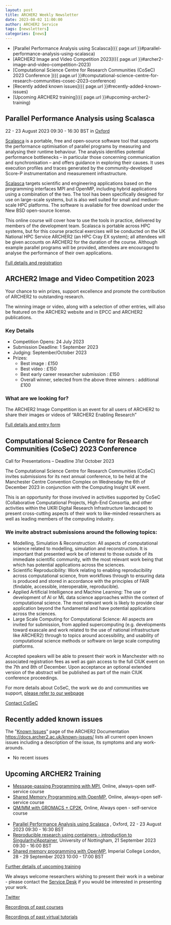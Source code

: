 ```yaml
---
layout: post
title: ARCHER2 Weekly Newsletter
date: 2023-08-02 11:00:00
author: ARCHER2 Service
tags: [newsletters] 
categories: [news]
---
```



- [Parallel Performance Analysis using Scalasca]({{ page.url }}#parallel-performance-analysis-using-scalasca)
- [ARCHER2 Image and Video Competition 2023]({{ page.url }}#archer2-image-and-video-competition-2023)
- [Computational Science Centre for Research Communities (CoSeC) 2023 Conference ]({{ page.url }}#computational-science-centre-for-research-communities-cosec-2023-conference)
- [Recently added known issues]({{ page.url }}#recently-added-known-issues)
- [Upcoming ARCHER2 training]({{ page.url }}#upcoming-archer2-training)

<!--more-->



## Parallel Performance Analysis using Scalasca

22 - 23 August 2023 09:30 - 16:30 BST in [Oxford](https://www.archer2.ac.uk/training/locations/oxford-dtc)

[Scalasca](https://www.scalasca.org/) is a portable, free and open-source software tool that supports the performance optimisation of parallel programs by measuring and analysing their runtime behaviour. The analysis identifies potential performance bottlenecks – in particular those concerning communication and synchronisation – and offers guidance in exploring their causes. It uses execution profiles and traces generated by the community-developed Score-P instrumentation and measurement infrastructure.

[Scalasca](https://www.scalasca.org/) targets scientific and engineering applications based on the programming interfaces MPI and OpenMP, including hybrid applications using a combination of the two. The tool has been specifically designed for use on large-scale systems, but is also well suited for small and medium-scale HPC platforms. The software is available for free download under the New BSD open-source license.

This online course will cover how to use the tools in practice, delivered by members of the development team. Scalasca is portable across HPC systems, but for this course practical exercises will be conducted on the UK National HPC Service ARCHER2 (an HPC Cray EX system); all attendees will be given accounts on ARCHER2 for the duration of the course. Although example parallel programs will be provided, attendees are encouraged to analyse the performance of their own applications.

[Full details and registration]( https://www.archer2.ac.uk/training/courses/230822-scalasca/)


## ARCHER2 Image and Video Competition 2023

Your chance to win prizes, support excellence and promote the contribution of ARCHER2 to outstanding research.

The winning image or video, along with a selection of other entries, will also be featured on the ARCHER2 website and in EPCC and ARCHER2 publications.

### Key Details
- Competition Opens: 24 July 2023
- Submission Deadline: 1 September 2023
- Judging: September/October 2023
- Prizes:
   + Best image : £150
   + Best video : £150
   + Best early career researcher submission : £150
   + Overall winner, selected from the above three winners : additional £100

### What are we looking for?

The ARCHER2 Image Competition is an event for all users of ARCHER2 to share their images or videos of “ARCHER2 Enabling Research”

[Full details and entry form](https://www.archer2.ac.uk/community/image-comp/)
   

## Computational Science Centre for Research Communities (CoSeC) 2023 Conference 

Call for Presentations – Deadline 31st October 2023 
 
The Computational Science Centre for Research Communities (CoSeC) invites submissions for its next annual conference, to be held at the Manchester Centre Convention Complex on Wednesday the 6th of December 2023 in conjunction with the Computing Insight UK event. 
 
This is an opportunity for those involved in activities supported by CoSeC (Collaborative Computational Projects, High-End Consortia, and other activities within the UKRI Digital Research Infrastructure landscape) to present cross-cutting aspects of their work to like-minded researchers as well as leading members of the computing industry. 
 
### We invite abstract submissions around the following topics: 
 
- Modelling, Simulation & Reconstruction: All aspects of computational science related to modelling, simulation and reconstruction. It is important that presented work be of interest to those outside of its immediate scientific community, with the most relevant work being that which has potential applications across the sciences. 
- Scientific Reproducibility: Work relating to enabling reproducibility across computational science, from workflows through to ensuring data is produced and stored in accordance with the principles of FAIR (findable, accessible, interoperable, reproducible). 
- Applied Artificial Intelligence and Machine Learning: The use or development of AI or ML data science approaches within the context of computational science. The most relevant work is likely to provide clear application beyond the fundamental and have potential applications across the sciences. 
- Large Scale Computing for Computational Science: All aspects are invited for submission, from applied supercomputing (e.g. developments toward exascale and work related to the use of national infrastructure like ARCHER2) through to topics around accessibility, and usability of computational science methods or software on large scale computing platforms. 
 
Accepted speakers will be able to present their work in Manchester with no associated registration fees as well as gain access to the full CIUK event on the 7th and 8th of December. Upon acceptance an optional extended version of the abstract will be published as part of the main CIUK conference proceedings. 

For more details about CoSeC, the work we do and communities we support, [please refer to our webpage](https://cosec.stfc.ac.uk/)
 
[Contact CoSeC](mailto:CoSeC@stfc.ac.uk)   


## Recently added known issues
 
The "[Known Issues](https://docs.archer2.ac.uk/known-issues/)" page of the ARCHER2 Documentation
<https://docs.archer2.ac.uk/known-issues/>
lists all current open known issues including a description of the issue, its symptoms and any work-arounds.

- No recent issues


## Upcoming ARCHER2 Training

- [Message-passing Programming with MPI](https://www.archer2.ac.uk/training/courses/210000-mpi-self-service/), Online, always-open self-service course
- [Shared Memory Programming with OpenMP](https://www.archer2.ac.uk/training/courses/210000-openmp-self-service/), Online, always-open self-service course
- [QM/MM with GROMACS + CP2K](https://www.archer2.ac.uk/training/courses/220000-gromacs-self-service/), Online, Always open - self-service course <br><br>
- [Parallel Performance Analysis using Scalasca](https://www.archer2.ac.uk/training/courses/230822-scalasca/) , Oxford, 22 - 23 August 2023 09:30 - 16:30 BST 
- [Reproducible research using containers - introduction to Singularity/Apptainer](https://www.archer2.ac.uk/training/courses/230921-singularity/), University of Nottingham, 21 September 2023 09:30 - 16:00 BST 
- [Shared memory programming with OpenMP](https://www.archer2.ac.uk/training/courses/230928-openmp/), Imperial College London, 28 - 29 September 2023 10:00 - 17:00 BST

[Further details of upcoming training](https://www.archer2.ac.uk/training/#upcoming-training)

We always welcome researchers wishing to present their work in a webinar - please contact the [Service Desk](https://www.archer2.ac.uk/support-access/servicedesk.html) if you would be interested in presenting your work.

[Twitter](https://twitter.com/ARCHER2_HPC)

[Recordings of past courses](https://www.archer2.ac.uk/training/materials/)

[Recordings of past virtual tutorials](https://www.archer2.ac.uk/training/materials/webinars)
